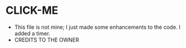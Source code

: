# CLICK-ME

- This file is not mine; I just made some enhancements to the code. I added a timer.
- CREDITS TO THE OWNER

